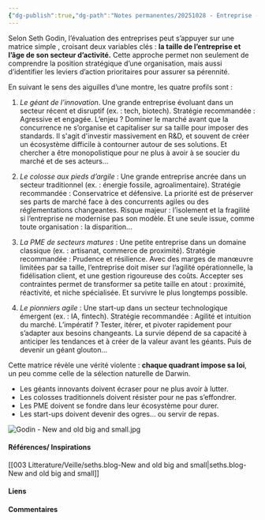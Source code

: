 ```yaml
---
{"dg-publish":true,"dg-path":"Notes permanentes/20251028 - Entreprise - évaluation -  boussole stratégique.md","permalink":"/notes-permanentes/20251028-entreprise-evaluation-boussole-strategique/","dgPassFrontmatter":true}
---
```


Selon Seth Godin, l’évaluation des entreprises peut s’appuyer sur une matrice simple , croisant deux variables clés : **la taille de l’entreprise et l’âge de son secteur d’activité.** Cette approche permet non seulement de comprendre la position stratégique d’une organisation, mais aussi d’identifier les leviers d’action prioritaires pour assurer sa pérennité.

En suivant le sens des aiguilles d’une montre, les quatre profils sont :
1. *Le géant de l’innovation*. Une grande entreprise évoluant dans un secteur récent et disruptif (ex. : tech, biotech). Stratégie recommandée : Agressive et engagée. L’enjeu ? Dominer le marché avant que la concurrence ne s’organise et capitaliser sur sa taille pour imposer des standards. Il s'agit d'investir massivement en R&D, et souvent de créer un écosystème difficile à contourner autour de ses solutions. Et chercher a être monopolistique pour ne plus à avoir à se soucier du marché et de ses acteurs... 
    
2. *Le colosse aux pieds d’argile* : Une grande entreprise ancrée dans un secteur traditionnel (ex. : énergie fossile, agroalimentaire). Stratégie recommandée : Conservatrice et défensive. La priorité est de préserver ses parts de marché face à des concurrents agiles ou des réglementations changeantes. Risque majeur : l’isolement et la fragilité si l’entreprise ne modernise pas son modèle. Et une seule issue, comme toute organisation : la disparition...
    
3. *La PME de secteurs matures* : Une petite entreprise dans un domaine classique (ex. : artisanat, commerce de proximité). Stratégie recommandée : Prudence et résilience. Avec des marges de manœuvre limitées par sa taille, l’entreprise doit miser sur l’agilité opérationnelle, la fidélisation client, et une gestion rigoureuse des coûts. Accepter ses contraintes permet de transformer sa petite taille en atout : proximité, réactivité, et niche spécialisée. Et survivre le plus longtemps possible.
    
4. *Le pionniers agile* : Une start-up dans un secteur technologique émergent (ex. : IA, fintech). Stratégie recommandée : Agilité et intuition du marché. L’impératif ? Tester, itérer, et pivoter rapidement pour s’adapter aux besoins changeants. La survie dépend de sa capacité à anticiper les tendances et à créer de la valeur avant les géants. Puis de devenir un géant glouton...

Cette matrice révèle une vérité violente : **chaque quadrant impose sa loi**, un peu comme celle de la sélection naturelle de Darwin.
- Les géants innovants doivent écraser pour ne plus avoir à lutter.
- Les colosses traditionnels doivent résister pour ne pas s’effondrer.
- Les PME doivent se fondre dans leur écosystème pour durer.
- Les start-ups doivent devenir des ogres… ou servir de repas.


![Godin - New and old big and small.jpg](/img/user/001%20Sources/Images/Godin%20-%20New%20and%20old%20big%20and%20small.jpg)



#### Références/ Inspirations
[[003 Litterature/Veille/seths.blog-New and old big and small\|seths.blog-New and old big and small]]

#### Liens



#### Commentaires


